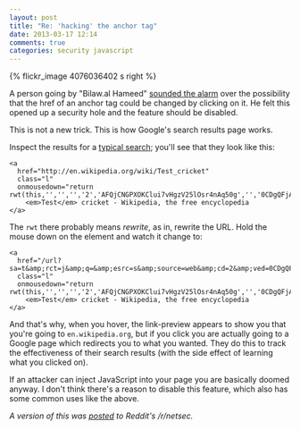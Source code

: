```yaml
---
layout: post
title: "Re: 'hacking' the anchor tag"
date: 2013-03-17 12:14
comments: true
categories: security javascript
---
```


{% flickr_image 4076036402 s right %}

A person going by "Bilaw.al Hameed" [sounded the alarm](http://bilaw.al/2013/03/17/hacking-the-a-tag-in-100-characters.html) over the possibility that the href of an anchor tag could be changed by
clicking on it. He felt this opened up a security hole and the feature should be disabled.

This is not a new trick. This is how Google's search results page works. 

Inspect the results for a [typical search](https://www.google.com/?q=test#hl=en&safe=off&output=search&sclient=psy-ab&q=test&oq=test); you'll see that they look like this:

    <a 
      href="http://en.wikipedia.org/wiki/Test_cricket"
      class="l"
      onmousedown="return rwt(this,'','','','2','AFQjCNGPXOKClui7vHgzV25lOsr4nAq50g','','0CDgQFjAB','','',event)">
        <em>Test</em> cricket - Wikipedia, the free encyclopedia
    </a>

The `rwt` there probably means _rewrite_, as in, rewrite the URL. Hold the mouse down on the element and watch it change to: 

    <a 
      href="/url?sa=t&amp;rct=j&amp;q=&amp;esrc=s&amp;source=web&amp;cd=2&amp;ved=0CDgQFjAB&amp;url=http%3A%2F%2Fen.wikipedia.org%2Fwiki%2FTest_cricket&amp;ei=BBlGUZXbLdLSqAHKkoDQBQ&amp;usg=AFQjCNGPXOKClui7vHgzV25lOsr4nAq50g"
      class="l"
      onmousedown="return rwt(this,'','','','2','AFQjCNGPXOKClui7vHgzV25lOsr4nAq50g','','0CDgQFjAB','','',event)">
        <em>Test</em> cricket - Wikipedia, the free encyclopedia
    </a>

And that's why, when you hover, the link-preview appears to show you that you're going to `en.wikipedia.org`, but if you click you are actually going to a Google page which redirects you to what you wanted. They do this to track the effectiveness of their search results (with the side effect of learning what you clicked on).

If an attacker can inject JavaScript into your page you are basically doomed anyway. I don't think there's a reason to disable this feature, which also has some common uses like the above.

_A version of this was [posted](http://www.reddit.com/r/netsec/comments/1ah2gq/hacking_the_a_tag_in_100_characters_deviously/c8xcw4l) to Reddit's /r/netsec._

